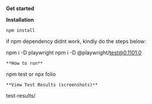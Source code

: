 **Get started**

**Installation**

```
npm install
```
if npm dependency didnt work, kindly do the steps below:

npm i -D playwright
npm i -D @playwright/test@0.1101.0
```
**How to run**
```
npm test or npx folio
```
**View Test Results (screenshots)**
```
test-results/
```





